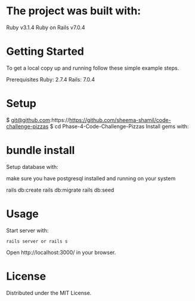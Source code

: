 # The project was built with:
Ruby v3.1.4
Ruby on Rails v7.0.4

# Getting Started
To get a local copy up and running follow these simple example steps.

Prerequisites
Ruby: 2.7.4 Rails: 7.0.4

# Setup
$ git@github.com:https://https://github.com/sheema-shamil/code-challenge-pizzas
$ cd Phase-4-Code-Challenge-Pizzas
Install gems with:

# bundle install
Setup database with:

make sure you have postgresql installed and running on your system

   rails db:create
   rails db:migrate
   rails db:seed

# Usage
Start server with:

    rails server or rails s
Open http://localhost:3000/ in your browser.

# License
Distributed under the MIT License.
